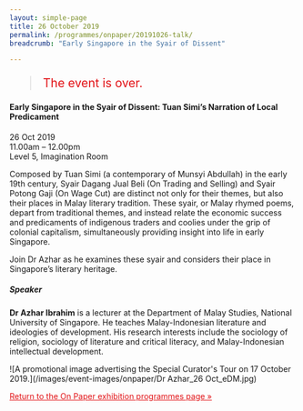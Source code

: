 ```yaml
---
layout: simple-page
title: 26 October 2019
permalink: /programmes/onpaper/20191026-talk/
breadcrumb: "Early Singapore in the Syair of Dissent"

---
```


<blockquote style="color: #E21216; font-size: 150%;">The event is over.</blockquote>

#### Early Singapore in the Syair of Dissent: Tuan Simi’s Narration of Local Predicament  

26 Oct 2019<br>
11.00am – 12.00pm<br>
Level 5, Imagination Room<br>

Composed by Tuan Simi (a contemporary of Munsyi Abdullah) in the early 19th century, Syair Dagang Jual Beli (On Trading and Selling) and Syair Potong Gaji (On Wage Cut) are distinct not only for their themes, but also their places in Malay literary tradition. These syair, or Malay rhymed poems, depart from traditional themes, and instead relate the economic success and predicaments of indigenous traders and coolies under the grip of colonial capitalism, simultaneously providing insight into life in early Singapore.

Join Dr Azhar as he examines these syair and considers their place in Singapore’s literary heritage.

##### Speaker
__Dr Azhar Ibrahim__ is a lecturer at the Department of Malay Studies, National University of
Singapore. He teaches Malay-Indonesian literature and ideologies of development.
His research interests include the sociology of religion, sociology of literature and critical literacy, and Malay-Indonesian intellectual development.

![A promotional image advertising the Special Curator's Tour on 17 October 2019.](/images/event-images/onpaper/Dr Azhar_26 Oct_eDM.jpg)

<a href="/exhibitions/past-exhibitions/onpaper/programmes/" style="color:#E21216;">Return to the On Paper exhibition programmes page &#187;</a>
